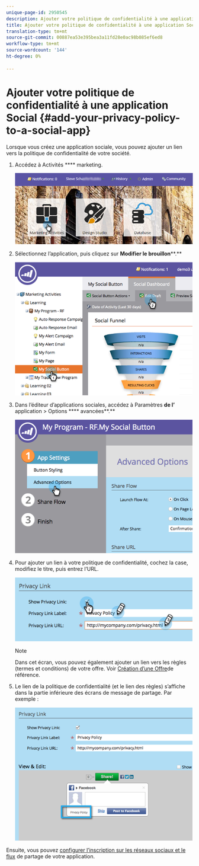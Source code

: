 ```yaml
---
unique-page-id: 2950545
description: Ajouter votre politique de confidentialité à une application Social - Documentation marketing - Documentation du produit
title: Ajouter votre politique de confidentialité à une application Social
translation-type: tm+mt
source-git-commit: 00887ea53e395bea3a11fd28e0ac98b085ef6ed8
workflow-type: tm+mt
source-wordcount: '144'
ht-degree: 0%

---
```



# Ajouter votre politique de confidentialité à une application Social {#add-your-privacy-policy-to-a-social-app}

Lorsque vous créez une application [](http://docs.marketo.com/display/docs/social)sociale, vous pouvez ajouter un lien vers la politique de confidentialité de votre société.

1. Accédez à Activités **** marketing.

   ![](assets/login-marketing-activities-4.png)

1. Sélectionnez l’application, puis cliquez sur **Modifier le brouillon****.**

   ![](assets/image2014-9-22-10-3a50-3a22.png)

1. Dans l’éditeur d’applications sociales, accédez à Paramètres **de l’** application > Options **** avancées**.**

   ![](assets/image2014-9-22-10-3a50-3a38.png)

1. Pour ajouter un lien à votre politique de confidentialité, cochez la case, modifiez le titre, puis entrez l’URL.

   ![](assets/image2014-9-22-10-3a51-3a12.png)

   >[!NOTE]
   >
   >Dans cet écran, vous pouvez également ajouter un lien vers les règles (termes et conditions) de votre offre. Voir [Création d’une Offre](../../../../product-docs/demand-generation/social/referral-offers/create-a-referral-offer.md)de référence.

1. Le lien de la politique de confidentialité (et le lien des règles) s’affiche dans la partie inférieure des écrans de message de partage. Par exemple :

   ![](assets/image2014-9-22-10-3a52-3a16.png)

Ensuite, vous pouvez [configurer l’inscription sur les réseaux sociaux et le flux](../../../../product-docs/demand-generation/social/configuring-social-actions/configure-social-recommend-flow.md) de partage de votre application.
